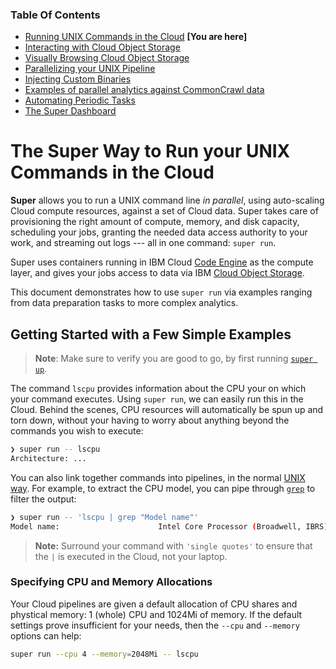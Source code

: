 ### Table Of Contents

- [Running UNIX Commands in the Cloud](./README.md#readme) **[You are here]**
- [Interacting with Cloud Object Storage](./super-cos.md#readme)
- [Visually Browsing Cloud Object Storage](./super-browse.md#readme)
- [Parallelizing your UNIX Pipeline](./super-parallelism.md#readme)
- [Injecting Custom Binaries](./super-cloudbin.md#readme)
- [Examples of parallel analytics against CommonCrawl data](../blogs/2-Super-Examples/README.md#readme)
- [Automating Periodic Tasks](./super-every.md)
- [The Super Dashboard](./super-dashboard.md#readme)

# The Super Way to Run your UNIX Commands in the Cloud

**Super** allows you to run a UNIX command line *in parallel*, using
auto-scaling Cloud compute resources, against a set of Cloud data.
Super takes care of provisioning the right amount of compute, memory,
and disk capacity, scheduling your jobs, granting the needed data
access authority to your work, and streaming out logs --- all in one
command: `super run`.

Super uses containers running in IBM Cloud [Code
Engine](https://www.ibm.com/cloud/code-engine) as the compute layer,
and gives your jobs access to data via IBM [Cloud Object
Storage](https://www.ibm.com/cloud/object-storage).

This document demonstrates how to use `super run` via examples ranging
from data preparation tasks to more complex analytics. <!--
Separately, you may be interested in the [detailed usage guide for
`super run`](./super-run.md). -->

## Getting Started with a Few Simple Examples

> **Note**: Make sure to verify you are good to go, by first running
> [`super up`](./super-up.md).

The command `lscpu` provides information about the CPU your on which
your command executes. Using `super run`, we can easily run this in
the Cloud. Behind the scenes, CPU resources will automatically be spun
up and torn down, without your having to worry about anything beyond
the commands you wish to execute:

```sh
❯ super run -- lscpu
Architecture: ...
```

You can also link together commands into pipelines, in the normal
[UNIX way](https://en.wikipedia.org/wiki/Unix_philosophy). For
example, to extract the CPU model, you can pipe through
[`grep`](https://en.wikipedia.org/wiki/Grep) to filter the output:

```sh
❯ super run -- 'lscpu | grep "Model name"'
Model name:                      Intel Core Processor (Broadwell, IBRS)
```

> **Note:** Surround your command with `'single quotes'` to ensure
> that the `|` is executed in the Cloud, not your laptop.

### Specifying CPU and Memory Allocations

Your Cloud pipelines are given a default allocation of CPU shares and
phystical memory: 1 (whole) CPU and 1024Mi of memory.  If the default
settings prove insufficient for your needs, then the `--cpu` and
`--memory` options can help:

```sh
super run --cpu 4 --memory=2048Mi -- lscpu
```



<!--## Others

```sh
super run -p 30  -- 'yes hello world | dd bs=1000024 count=100000 | mc pipe /s3/ibm/us/south/pdata/data${JOB_INDEX}.txt'
``` -->
